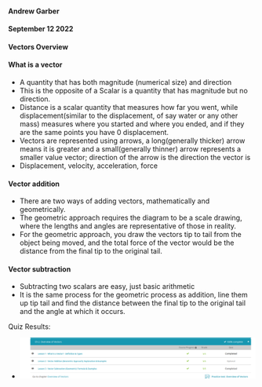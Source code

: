 #### Andrew Garber
#### September 12 2022
#### Vectors Overview

#### What is a vector
 - A quantity that has both magnitude (numerical size) and direction
 - This is the opposite of a Scalar is a quantity that has magnitude but no direction.
 - Distance is a scalar quantity that measures how far you went, while displacement(similar to the displacement, of say water or any other mass) measures where you started and where you ended, and if they are the same points you have 0 displacement. 
 - Vectors are represented using arrows, a long(generally thicker) arrow means it is greater and a small(generally thinner) arrow represents a smaller value vector; direction of the arrow is the direction the vector is
 - Displacement, velocity, acceleration, force


#### Vector addition
 - There are two ways of adding vectors, mathematically and geometrically.
 - The geometric approach requires the diagram to be a scale drawing, where the lengths and angles are representative of those in reality. 
 - For the geometric approach, you draw the vectors tip to tail from the object being moved, and the total force of the vector would be the distance from the final tip to the original tail. 

#### Vector subtraction
 - Subtracting two scalars are easy, just basic arithmetic 
 - It is the same process for the geometric process as addition, line them up tip tail and find the distance between the final tip to the original tail and the angle at which it occurs.

Quiz Results:
 - ![](ch2overviewvictors.png)